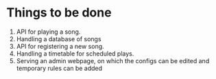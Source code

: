# Things to be done

1. API for playing a song.
2. Handling a database of songs
3. API for registering a new song.
4. Handling a timetable for scheduled plays.
5. Serving an admin webpage, 
on which the configs can be edited
and temporary rules can be added